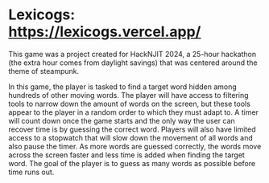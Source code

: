 # Lexicogs: https://lexicogs.vercel.app/

This game was a project created for HackNJIT 2024, a 25-hour hackathon (the extra hour comes from daylight savings) that was centered around the theme of steampunk.

In this game, the player is tasked to find a target word hidden among hundreds of other moving words. The player will have access to filtering tools to narrow down the amount of words on the screen, but these tools appear to the player in a random order to which they must adapt to. A timer will count down once the game starts and the only way the user can recover time is by guessing the correct word. Players will also have limited access to a stopwatch that will slow down the movement of all words and also pause the timer. As more words are guessed correctly, the words move across the screen faster and less time is added when finding the target word. The goal of the player is to guess as many words as possible before time runs out.
